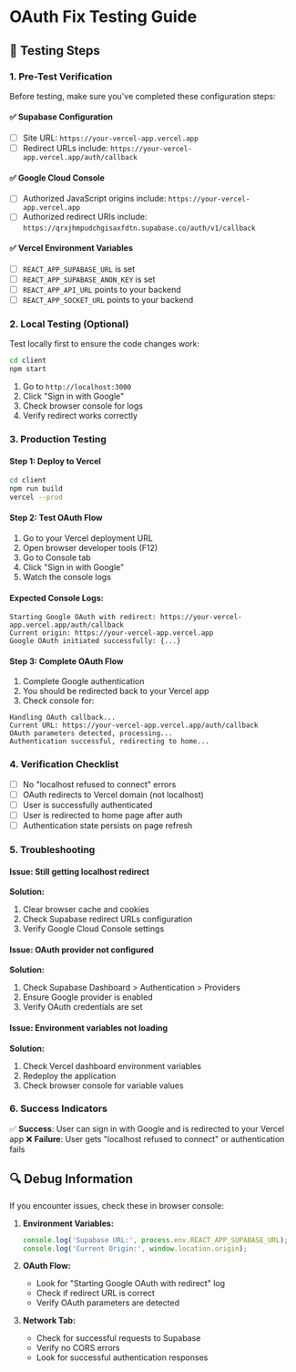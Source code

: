 # OAuth Fix Testing Guide

## 🧪 Testing Steps

### 1. Pre-Test Verification

Before testing, make sure you've completed these configuration steps:

#### ✅ Supabase Configuration
- [ ] Site URL: `https://your-vercel-app.vercel.app`
- [ ] Redirect URLs include: `https://your-vercel-app.vercel.app/auth/callback`

#### ✅ Google Cloud Console
- [ ] Authorized JavaScript origins include: `https://your-vercel-app.vercel.app`
- [ ] Authorized redirect URIs include: `https://qrxjhmpudchgisaxfdtn.supabase.co/auth/v1/callback`

#### ✅ Vercel Environment Variables
- [ ] `REACT_APP_SUPABASE_URL` is set
- [ ] `REACT_APP_SUPABASE_ANON_KEY` is set
- [ ] `REACT_APP_API_URL` points to your backend
- [ ] `REACT_APP_SOCKET_URL` points to your backend

### 2. Local Testing (Optional)

Test locally first to ensure the code changes work:

```bash
cd client
npm start
```

1. Go to `http://localhost:3000`
2. Click "Sign in with Google"
3. Check browser console for logs
4. Verify redirect works correctly

### 3. Production Testing

#### Step 1: Deploy to Vercel
```bash
cd client
npm run build
vercel --prod
```

#### Step 2: Test OAuth Flow
1. Go to your Vercel deployment URL
2. Open browser developer tools (F12)
3. Go to Console tab
4. Click "Sign in with Google"
5. Watch the console logs

#### Expected Console Logs:
```
Starting Google OAuth with redirect: https://your-vercel-app.vercel.app/auth/callback
Current origin: https://your-vercel-app.vercel.app
Google OAuth initiated successfully: {...}
```

#### Step 3: Complete OAuth Flow
1. Complete Google authentication
2. You should be redirected back to your Vercel app
3. Check console for:
```
Handling OAuth callback...
Current URL: https://your-vercel-app.vercel.app/auth/callback
OAuth parameters detected, processing...
Authentication successful, redirecting to home...
```

### 4. Verification Checklist

- [ ] No "localhost refused to connect" errors
- [ ] OAuth redirects to Vercel domain (not localhost)
- [ ] User is successfully authenticated
- [ ] User is redirected to home page after auth
- [ ] Authentication state persists on page refresh

### 5. Troubleshooting

#### Issue: Still getting localhost redirect
**Solution:**
1. Clear browser cache and cookies
2. Check Supabase redirect URLs configuration
3. Verify Google Cloud Console settings

#### Issue: OAuth provider not configured
**Solution:**
1. Check Supabase Dashboard > Authentication > Providers
2. Ensure Google provider is enabled
3. Verify OAuth credentials are set

#### Issue: Environment variables not loading
**Solution:**
1. Check Vercel dashboard environment variables
2. Redeploy the application
3. Check browser console for variable values

### 6. Success Indicators

✅ **Success**: User can sign in with Google and is redirected to your Vercel app
❌ **Failure**: User gets "localhost refused to connect" or authentication fails

## 🔍 Debug Information

If you encounter issues, check these in browser console:

1. **Environment Variables:**
   ```javascript
   console.log('Supabase URL:', process.env.REACT_APP_SUPABASE_URL);
   console.log('Current Origin:', window.location.origin);
   ```

2. **OAuth Flow:**
   - Look for "Starting Google OAuth with redirect" log
   - Check if redirect URL is correct
   - Verify OAuth parameters are detected

3. **Network Tab:**
   - Check for successful requests to Supabase
   - Verify no CORS errors
   - Look for successful authentication responses
